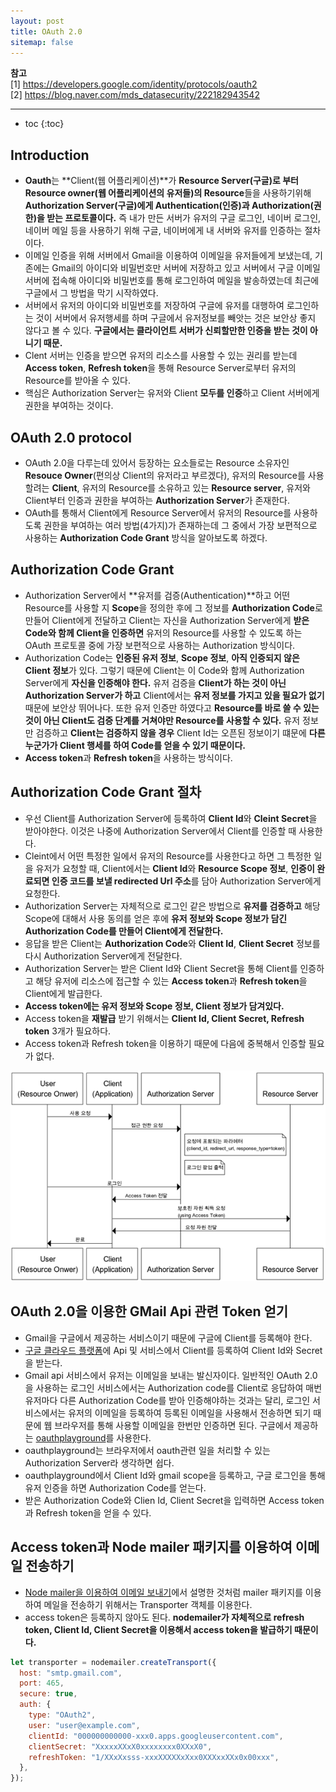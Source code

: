 ```yaml
---
layout: post
title: OAuth 2.0
sitemap: false
---
```


**참고**  
[1] <https://developers.google.com/identity/protocols/oauth2>  
[2] <https://blog.naver.com/mds_datasecurity/222182943542>
* * *  

* toc
{:toc}

## Introduction
* **Oauth**는 **Client(웹 어플리케이션)**가 **Resource Server(구글)로 부터 Resource owner(웹 어플리케이션의 유저들)의 Resource**들을 사용하기위해 **Authorization Server(구글)에게 Authentication(인증)과 Authorization(권한)을 받는 프로토콜이다.** 즉 내가 만든 서버가 유저의 구글 로그인, 네이버 로그인, 네이버 메일 등을 사용하기 위해 구글, 네이버에게 내 서버와 유저를 인증하는 절차이다.
* 이메일 인증을 위해 서버에서 Gmail을 이용하여 이메일을 유저들에게 보냈는데, 기존에는 Gmail의 아이디와 비밀번호만 서버에 저장하고 있고 서버에서 구글 이메일 서버에 접속해 아이디와 비밀번호를 통해 로그인하여 메일을 발송하였는데 최근에 구글에서 그 방법을 막기 시작하였다.
* 서버에서 유저의 아이디와 비밀번호를 저장하여 구글에 유저를 대행하여 로그인하는 것이 서버에서 유저행세를 하며 구글에서 유저정보를 빼앗는 것은 보안상 좋지 않다고 볼 수 있다. **구글에서는 클라이언트 서버가 신뢰할만한 인증을 받는 것이 아니기 때문.**
* Clent 서버는 인증을 받으면 유저의 리소스를 사용할 수 있는 권리를 받는데 **Access token**, **Refresh token**을 통해 Resource Server로부터 유저의 Resource를 받아올 수 있다.
* 핵심은 Authorization Server는 유저와 Client **모두를 인증**하고 Client 서버에게 권한을 부여하는 것이다.

## OAuth 2.0 protocol
* OAuth 2.0을 다루는데 있어서 등장하는 요소들로는 Resource 소유자인 **Resouce Owner**(편의상 Client의 유저라고 부르겠다), 유저의 Resource를 사용할려는 **Client**, 유저의 Resource를 소유하고 있는 **Resource server**, 유저와 Client부터 인증과 권한을 부여하는 **Authorization Server**가 존재한다.
* OAuth를 통해서 Client에게 Resource Server에서 유저의 Resource를 사용하도록 권한을 부여하는 여러 방법(4가지)가 존재하는데 그 중에서 가장 보편적으로 사용하는 **Authorization Code Grant** 방식을 알아보도록 하겠다.

## Authorization Code Grant
* Authorization Server에서 **유저를 검증(Authentication)**하고 어떤 Resource를 사용할 지 **Scope**을 정의한 후에 그 정보를 **Authorization Code**로 만들어 Client에게 전달하고 Client는 자신을 Authorization Server에게 **받은 Code와 함께 Client을 인증하면** 유저의 Resource를 사용할 수 있도록 하는 OAuth 프로토콜 중에 가장 보편적으로 사용하는 Authorization 방식이다.
* Authorization Code는 **인증된 유저 정보**, **Scope 정보**, **아직 인증되지 않은 Client 정보**가 있다. 그렇기 때문에 Client는 이 Code와 함께 Authorization Server에게 **자신을 인증해야 한다.** 유저 검증을 **Client가 하는 것이 아닌 Authorization Server가 하고** Client에서는 **유저 정보를 가지고 있을 필요가 없기** 때문에 보안상 뛰어나다. 또한 유저 인증만 하였다고 **Resource를 바로 쓸 수 있는 것이 아닌 Client도 검증 단계를 거쳐야만 Resource를 사용할 수 있다.** 유저 정보만 검증하고 **Client는 검증하지 않을 경우** Client Id는 오픈된 정보이기 떄문에 **다른 누군가가 Client 행세를 하여 Code를 얻을 수 있기 때문이다.**
* **Access token**과 **Refresh token**을 사용하는 방식이다.

## Authorization Code Grant 절차
* 우선 Client를 Authorization Server에 등록하여 **Client Id**와 **Cleint Secret**을 받아야한다. 이것은 나중에 Authorization Server에서 Client를 인증할 때 사용한다.
* Cleint에서 어떤 특정한 일에서 유저의 Resource를 사용한다고 하면 그 특정한 일을 유저가 요청할 때, Client에서는 **Client Id**와 **Resource Scope 정보**, **인증이 완료되면 인증 코드를 보낼 redirected Url 주소**를 담아 Authorization Server에게 요청한다.
* Authorization Server는 자체적으로 로그인 같은 방법으로 **유저를 검증하고** 해당 Scope에 대해서 사용 동의를 얻은 후에 **유저 정보와 Scope 정보가 담긴 Authorization Code를 만들어 Client에게 전달한다.**
* 응답을 받은 Client는 **Authorization Code**와 **Client Id**, **Client Secret** 정보를 다시 Authorization Server에게 전달한다.
* Authorization Server는 받은 Client Id와 Client Secret을 통해 Client를 인증하고 해당 유저에 리소스에 접근할 수 있는 **Access token**과 **Refresh token**을 Client에게 발급한다.
* **Access token에는 유저 정보와 Scope 정보, Client 정보가 담겨있다.**
* Access token을 **재발급** 받기 위해서는 **Client Id, Client Secret, Refresh token** 3개가 필요하다.
* Access token과 Refresh token을 이용하기 때문에 다음에 중복해서 인증할 필요가 없다.
<p align="center"><img src="/assets/img/javascript/oauth/1.png"></p>

## OAuth 2.0을 이용한 GMail Api 관련 Token 얻기
* Gmail을 구글에서 제공하는 서비스이기 때문에 구글에 Client를 등록해야 한다.
* [구글 클라우드 플랫폼](https://console.cloud.google.com/home/dashboard)에 Api 및 서비스에서 Client를 등록하여 Client Id와 Secret을 받는다.
* Gmail api 서비스에서 유저는 이메일을 보내는 발신자이다. 일반적인 OAuth 2.0을 사용하는 로그인 서비스에서는 Authorization code를 Client로 응답하여 매번 유저마다 다른 Authorization Code를 받아 인증해야하는 것과는 달리, 로그인 서비스에서는 유저의 이메일을 등록하여 등록된 이메일을 사용해서 전송하면 되기 때문에 웹 브라우저를 통해 사용할 이메일을 한번만 인증하면 된다. 구글에서 제공하는 [oauthplayground](https://developers.google.com/oauthplayground)를 사용한다.
* oauthplayground는 브라우저에서 oauth관련 일을 처리할 수 있는 Authorization Server라 생각하면 쉽다.
* oauthplayground에서 Client Id와 gmail scope을 등록하고, 구글 로그인을 통해 유저 인증을 하면 Authorization Code를 얻는다.
* 받은 Authorization Code와 Clien Id, Client Secret을 입력하면 Access token과 Refresh token을 얻을 수 있다.

## Access token과 Node mailer 패키지를 이용하여 이메일 전송하기
* [Node mailer을 이용하여 이메일 보내기](https://tinnunculus.github.io/javascript/2022-03-30-node-nodemail/)에서 설명한 것처럼 mailer 패키지를 이용하여 메일을 전송하기 위해서는 Transporter 객체를 이용한다.
* access token은 등록하지 않아도 된다. **nodemailer가 자체적으로 refresh token, Client Id, Client Secret을 이용해서 access token을 발급하기 때문이다.**
~~~js
let transporter = nodemailer.createTransport({
  host: "smtp.gmail.com",
  port: 465,
  secure: true,
  auth: {
    type: "OAuth2",
    user: "user@example.com",
    clientId: "000000000000-xxx0.apps.googleusercontent.com",
    clientSecret: "XxxxxXXxX0xxxxxxxx0XXxX0",
    refreshToken: "1/XXxXxsss-xxxXXXXXxXxx0XXXxxXXx0x00xxx",
  },
});
~~~
